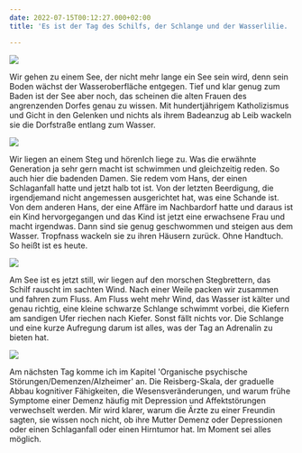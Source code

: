 ```yaml
---
date: 2022-07-15T00:12:27.000+02:00
title: 'Es ist der Tag des Schilfs, der Schlange und der Wasserlilie. '

---
```

![](/uploads/schilf-1.jpg)

Wir gehen zu einem See, der nicht mehr lange ein See sein wird, denn sein Boden wächst der Wasseroberfläche entgegen. Tief und klar genug zum Baden ist der See aber noch, das scheinen die alten Frauen des angrenzenden Dorfes genau zu wissen. Mit hundertjährigem Katholizismus und Gicht in den Gelenken und nichts als ihrem Badeanzug ab Leib wackeln sie die Dorfstraße entlang zum Wasser. 

![](/uploads/wasserlilie.jpg)

Wir liegen an einem Steg und hörenIch liege zu. Was die erwähnte Generation ja sehr gern macht ist schwimmen und gleichzeitig reden.  So auch hier die badenden Damen. Sie redem vom Hans, der einen Schlaganfall hatte und jetzt halb tot ist. Von der letzten Beerdigung, die irgendjemand nicht angemessen ausgerichtet hat, was eine Schande ist. Von dem anderen Hans, der eine Affäre im Nachbardorf hatte und daraus ist ein Kind hervorgegangen und das Kind ist jetzt eine erwachsene Frau und macht irgendwas.  Dann sind sie genug geschwommen und steigen aus dem Wasser. Tropfnass wackeln sie zu ihren Häusern zurück. Ohne Handtuch. So heißt ist es heute.

![](/uploads/isar-2.jpg)

Am See ist es jetzt still, wir liegen auf den morschen Stegbrettern, das Schilf rauscht im sachten Wind. Nach einer Weile packen wir zusammen und fahren zum Fluss. Am Fluss weht mehr Wind, das Wasser ist kälter und genau richtig, eine kleine schwarze Schlange schwimmt vorbei, die Kiefern am sandigen Ufer riechen nach Kiefer. Sonst fällt nichts vor. Die Schlange und eine kurze Aufregung darum ist alles, was der Tag an Adrenalin zu bieten hat.

![](/uploads/wasser-fusse.jpg)

Am nächsten Tag komme ich im Kapitel 'Organische psychische Störungen/Demenzen/Alzheimer' an. Die Reisberg-Skala, der graduelle Abbau kognitiver Fähigkeiten, die Wesensveränderungen, und warum frühe Symptome einer Demenz häufig mit Depression und Affektstörungen verwechselt werden. Mir wird klarer, warum die Ärzte zu einer Freundin sagten, sie wissen noch nicht, ob ihre Mutter Demenz oder Depressionen oder einen Schlaganfall oder einen Hirntumor hat. Im Moment sei alles möglich. 